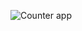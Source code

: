 ![Counter app](https://user-images.githubusercontent.com/94825943/186676378-28814c1a-d689-48b8-8ee2-11412e2b1e21.PNG)
